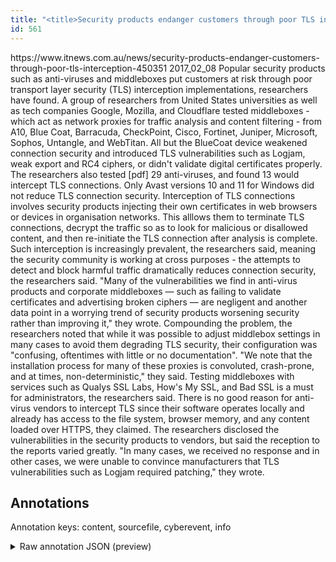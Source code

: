 ```yaml
---
title: "<title>Security products endanger customers through poor TLS interception - Security - iTnews</title>"
id: 561
---
```


<title>Security products endanger customers through poor TLS interception - Security - iTnews</title>
<source> https://www.itnews.com.au/news/security-products-endanger-customers-through-poor-tls-interception-450351 </source>
<date> 2017_02_08 </date>
<text>
Popular security products such as anti-viruses and middleboxes put customers at risk through poor transport layer security (TLS) interception implementations, researchers have found.
A group of researchers from United States universities as well as tech companies Google, Mozilla, and Cloudflare tested middleboxes - which act as network proxies for traffic analysis and content filtering - from A10, Blue Coat, Barracuda, CheckPoint, Cisco, Fortinet, Juniper, Microsoft, Sophos, Untangle, and WebTitan.
All but the BlueCoat device weakened connection security and introduced TLS vulnerabilities such as Logjam, weak export and RC4 ciphers, or didn't validate digital certificates properly.
The researchers also tested [pdf] 29 anti-viruses, and found 13 would intercept TLS connections.
Only Avast versions 10 and 11 for Windows did not reduce TLS connection security.
Interception of TLS connections involves security products injecting their own certificates in web browsers or devices in organisation networks.
This alllows them to terminate TLS connections, decrypt the traffic so as to look for malicious or disallowed content, and then re-initiate the TLS connection after analysis is complete.
Such interception is increasingly prevalent, the researchers said, meaning the security community is working at cross purposes - the attempts to detect and block harmful traffic dramatically reduces connection security, the researchers said.
"Many of the vulnerabilities we find in anti-virus products and corporate middleboxes — such as failing to validate certificates and advertising broken ciphers — are negligent and another data point in a worrying trend of security products worsening security rather than improving it," they wrote.
Compounding the problem, the researchers noted that while it was possible to adjust middlebox settings in many cases to avoid them degrading TLS security, their configuration was "confusing, oftentimes with little or no documentation".
"We note that the installation process for many of these proxies is convoluted, crash-prone, and at times, non-deterministic," they said.
Testing middleboxes with services such as Qualys SSL Labs, How's My SSL, and Bad SSL is a must for administrators, the researchers said.
There is no good reason for anti-virus vendors to intercept TLS since their software operates locally and already has access to the file system, browser memory, and any content loaded over HTTPS, they claimed.
The researchers disclosed the vulnerabilities in the security products to vendors, but said the reception to the reports varied greatly.
"In many cases, we received no response and in other cases, we were unable to convince manufacturers that TLS vulnerabilities such as Logjam required patching," they wrote.
</text>



## Annotations

Annotation keys: content, sourcefile, cyberevent, info

<details>
<summary>Raw annotation JSON (preview)</summary>

```json
{
  "content": "Popular security products such as anti-viruses and middleboxes put customers at risk through poor transport layer security (TLS) interception implementations, researchers have found. A group of researchers from United States universities as well as tech companies Google, Mozilla, and Cloudflare tested middleboxes - which act\u00a0as network proxies for traffic analysis and content filtering - from A10, Blue Coat, Barracuda, CheckPoint, Cisco, Fortinet, Juniper, Microsoft, Sophos, Untangle, and WebTitan. All but the BlueCoat device weakened connection security and introduced TLS vulnerabilities such as Logjam, weak export and RC4 ciphers, or didn't validate digital certificates properly. The researchers also tested [pdf] 29 anti-viruses, and found 13 would intercept TLS connections. Only Avast versions 10 and 11 for Windows did not reduce TLS connection security. Interception of TLS connections involves security products injecting their own certificates in web browsers or devices in organisation networks. This alllows them to terminate TLS connections, decrypt the traffic so as to look for malicious or disallowed content, and then re-initiate the TLS connection after analysis is complete. Such interception is increasingly prevalent, the researchers said, meaning the security community is working at cross purposes - the attempts to detect and block harmful traffic dramatically reduces connection security, the researchers said. \"Many of the vulnerabilities we find in anti-virus products and corporate middleboxes \u2014 such as failing to validate certificates and advertising broken ciphers \u2014 are negligent and another data point in a worrying trend of security products worsening security rather than improving it,\" they wrote. Compounding the problem, the researchers noted that while it was possible to adjust middlebox settings in many cases to avoid them degrading TLS security, their configuration was \"confusing, oftentimes with little or no documentation\". \"We note that the installation process for many of these proxies is convoluted, crash-prone, and at times, non-deterministic,\" they said. Testing middleboxes with services such as Qualys SSL Labs, How's My SSL, and Bad SSL is a must for administrators, the researchers said. There is no good reason for anti-virus vendors to intercept TLS since their software operates locally and already has access to the file system, browser memory, and any content loaded over HTTPS, they claimed. The researchers disclosed the vulnerabilities in the security products to vendors, but said the reception to the reports varied greatly. \"In many cases, we received no response and in other cases, we were unable to convince manufacturers that TLS vulnerabilities such as Logjam required patching,\" they wrote.",
  "sourcefile": "561.txt",
  "cyberevent": {
    "hopper": [
      {
        "index": 0,
        "relation": "Same",
        "events": [
          {
            "index": "E2",
            "type": "Vulnerability-related",
            "realis": "Other",
            "nugget": {
              "startOffset": 565,
              "index": "T29",
              "endOffset": 575,
              "text": "introduced"
            },
            "argument": [
              {
                "index": "T25",
                "text": "TLS vulnerabilities",
                "endOffset": 595,
                "role": {
                  "type": "Vulnerability"
                },
                "startOffset": 576,
                "type": "Vulnerability"
              },
              {
                "index": "T26",
                "text": "Logjam",
                "endOffset": 610,
                "role": {
                  "type": "Vulnerability"
                },
                "startOffset": 604,
                "type": "Vulnerability"
              },
              {
                "index": "T27",
                "text": "weak export",
                "endOffset": 623,
            
```
</details>
